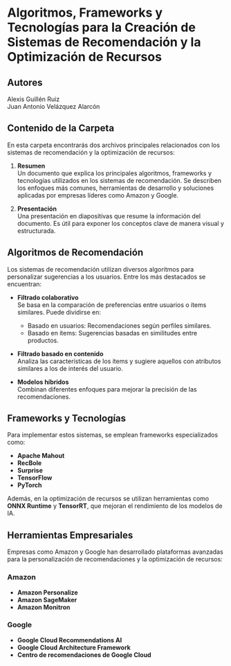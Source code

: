 # Algoritmos, Frameworks y Tecnologías para la Creación de Sistemas de Recomendación y la Optimización de Recursos

## Autores  
Alexis Guillén Ruiz  
Juan Antonio Velázquez Alarcón  

## Contenido de la Carpeta  
En esta carpeta encontrarás dos archivos principales relacionados con los sistemas de recomendación y la optimización de recursos:

1. **Resumen**  
   Un documento que explica los principales algoritmos, frameworks y tecnologías utilizados en los sistemas de recomendación. Se describen los enfoques más comunes, herramientas de desarrollo y soluciones aplicadas por empresas líderes como Amazon y Google.

2. **Presentación**  
   Una presentación en diapositivas que resume la información del documento. Es útil para exponer los conceptos clave de manera visual y estructurada.

## Algoritmos de Recomendación  
Los sistemas de recomendación utilizan diversos algoritmos para personalizar sugerencias a los usuarios. Entre los más destacados se encuentran:

- **Filtrado colaborativo**  
  Se basa en la comparación de preferencias entre usuarios o ítems similares. Puede dividirse en:
  - Basado en usuarios: Recomendaciones según perfiles similares.
  - Basado en ítems: Sugerencias basadas en similitudes entre productos.

- **Filtrado basado en contenido**  
  Analiza las características de los ítems y sugiere aquellos con atributos similares a los de interés del usuario.

- **Modelos híbridos**  
  Combinan diferentes enfoques para mejorar la precisión de las recomendaciones.

## Frameworks y Tecnologías  
Para implementar estos sistemas, se emplean frameworks especializados como:

- **Apache Mahout**  
- **RecBole**  
- **Surprise**  
- **TensorFlow**  
- **PyTorch**  

Además, en la optimización de recursos se utilizan herramientas como **ONNX Runtime** y **TensorRT**, que mejoran el rendimiento de los modelos de IA.

## Herramientas Empresariales  
Empresas como Amazon y Google han desarrollado plataformas avanzadas para la personalización de recomendaciones y la optimización de recursos:

### **Amazon**  
- **Amazon Personalize**  
- **Amazon SageMaker**  
- **Amazon Monitron**  

### **Google**  
- **Google Cloud Recommendations AI**  
- **Google Cloud Architecture Framework**  
- **Centro de recomendaciones de Google Cloud**  
